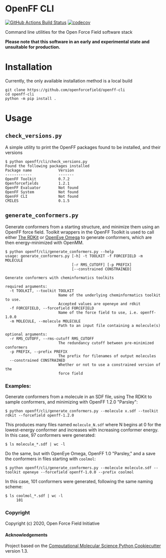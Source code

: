 OpenFF CLI
==============================
[//]: # (Badges)
[![GitHub Actions Build Status](https://github.com/openforcefield/openff-cli/workflows/ci/badge.svg)](https://github.com/openforcefield/openff-cli/actions?query=branch%3Amaster+workflow%3Aci)
[![codecov](https://codecov.io/gh/openforcefield/openff-cli/branch/master/graph/badge.svg)](https://codecov.io/gh/openforcefield/openff-cli/branch/master)


Command line utilities for the Open Force Field software stack

**Please note that this software in an early and experimental state and unsuitable for production.**

# Installation

Currently, the only available installation method is a local build

```shell
git clone https://github.com/openforcefield/openff-cli
cd openff-cli
python -m pip install .
```

# Usage

## `check_versions.py`

A simple utility to print the OpenFF packages found to be installed, and their versions

```shell
$ python openff/cli/check_versions.py
Found the following packages installed
Package name        	Version
------------            -------
OpenFF Toolkit      	0.7.2
Openforcefields     	1.2.1
OpenFF Evaluator    	Not found
OpenFF System       	Not found
OpenFF CLI          	Not found
CMILES              	0.1.5
```

## `generate_conformers.py`

Generate conformers from a starting structure, and minimize them using an OpenFF force field. Toolkit wrappers in the OpenFF Toolkit is used to call either [The RDKit](https://open-forcefield-toolkit.readthedocs.io/en/0.7.2/api/generated/openforcefield.utils.toolkits.RDKitToolkitWrapper.html#openforcefield.utils.toolkits.RDKitToolkitWrapper) or [OpenEye Omega](https://open-forcefield-toolkit.readthedocs.io/en/0.7.2/api/generated/openforcefield.utils.toolkits.OpenEyeToolkitWrapper.html#openforcefield.utils.toolkits.OpenEyeToolkitWrapper) to generate conformers, which are then energy-minimized with OpenMM.

```shell
$ python openff/cli/generate_conformers.py --help
usage: generate_conformers.py [-h] -t TOOLKIT -f FORCEFIELD -m MOLECULE
                              [-r RMS_CUTOFF] [-p PREFIX]
                              [--constrained CONSTRAINED]

Generate conformers with cheminformatics toolkits

required arguments:
  -t TOOLKIT, --toolkit TOOLKIT
                        Name of the underlying cheminformatics toolkit to use.
                        Accepted values are openeye and rdkit
  -f FORCEFIELD, --forcefield FORCEFIELD
                        Name of the force field to use, i.e. openff-1.0.0
  -m MOLECULE, --molecule MOLECULE
                        Path to an input file containing a molecule(s)

optional arguments:
  -r RMS_CUTOFF, --rms-cutoff RMS_CUTOFF
                        The redundancy cutoff between pre-minimized conformers
  -p PREFIX, --prefix PREFIX
                        The prefix for filenames of output molecules
  --constrained CONSTRAINED
                        Whether or not to use a constrained version of the
                        force field
```

### Examples:

Generate conformers from a molecule in an SDF file, using The RDKit to sample conformers, and minimizing with OpenFF 1.2.0 "Parsley":

```shell
$ python openff/cli/generate_conformers.py --molecule x.sdf --toolkit rdkit --forcefield openff-1.2.0
```

This produces many files named `molecule_N.sdf` where N begins at 0 for the lowest-energy conformer and increases with increasing conformer energy. In this case, 97 conformers were generated:

```
$ ls molecule_*.sdf | wc -l
```

Do the same, but with OpenEye Omega, OpenFF 1.0 "Parsley," and a save the conformers in files starting with `coolmol`:

```shell
$ python openff/cli/generate_conformers.py --molecule molecule.sdf --toolkit openeye --forcefield openff-1.0.0 --prefix coolmol
```

In this case, 101 conformers were generated, following the same naming scheme:

```shell
$ ls coolmol_*.sdf | wc -l
     101
```

### Copyright

Copyright (c) 2020, Open Force Field Initiative


#### Acknowledgements

Project based on the [Computational Molecular Science Python Cookiecutter](https://github.com/molssi/cookiecutter-cms) version 1.3.
